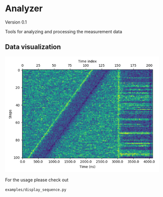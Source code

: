 # Analyzer
Version  0.1

Tools for analyzing and processing the measurement data

## Data visualization

![quantum trajectory sequence](images/quantum_trajectory_sequence.png)

For the usage please check out

`examples/display_sequence.py`